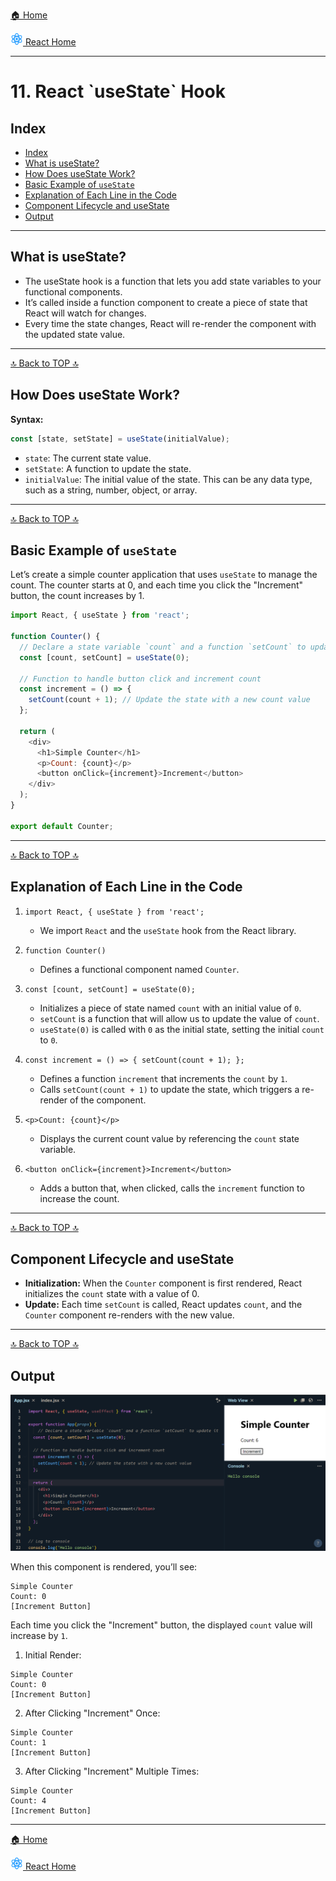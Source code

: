 [🏠 Home](../../../../../README.md)

<a href="../React.js.md">
<img src="../imgs/react-logo.png" height="20px">
React Home
</a>

---

<h1>11. React `useState` Hook</h1>

## Index

- [Index](#index)
- [What is useState?](#what-is-usestate)
- [How Does useState Work?](#how-does-usestate-work)
- [Basic Example of `useState`](#basic-example-of-usestate)
- [Explanation of Each Line in the Code](#explanation-of-each-line-in-the-code)
- [Component Lifecycle and useState](#component-lifecycle-and-usestate)
- [Output](#output)

---

## What is useState?

- The useState hook is a function that lets you add state variables to your functional components.
- It’s called inside a function component to create a piece of state that React will watch for changes.
- Every time the state changes, React will re-render the component with the updated state value.

---

[🔝 Back to TOP 🔝](#index)

## How Does useState Work?

**Syntax:**

```js
const [state, setState] = useState(initialValue);
```

- `state`: The current state value.
- `setState`: A function to update the state.
- `initialValue`: The initial value of the state. This can be any data type, such as a string, number, object, or array.

---

[🔝 Back to TOP 🔝](#index)

## Basic Example of `useState`

Let’s create a simple counter application that uses `useState` to manage the count. The counter starts at 0, and each time you click the "Increment" button, the count increases by 1.

```js
import React, { useState } from 'react';

function Counter() {
  // Declare a state variable `count` and a function `setCount` to update it
  const [count, setCount] = useState(0);

  // Function to handle button click and increment count
  const increment = () => {
    setCount(count + 1); // Update the state with a new count value
  };

  return (
    <div>
      <h1>Simple Counter</h1>
      <p>Count: {count}</p>
      <button onClick={increment}>Increment</button>
    </div>
  );
}

export default Counter;
```

---

[🔝 Back to TOP 🔝](#index)

## Explanation of Each Line in the Code

1. `import React, { useState } from 'react';`

   - We import `React` and the `useState` hook from the React library.

2. `function Counter()`

   - Defines a functional component named `Counter`.  

3. `const [count, setCount] = useState(0);`
   - Initializes a piece of state named `count` with an initial value of `0`.
   - `setCount` is a function that will allow us to update the value of `count`.
   - `useState(0)` is called with `0` as the initial state, setting the initial `count` to `0`.

4. `const increment = () => { setCount(count + 1); };`

   - Defines a function `increment` that increments the `count` by `1`.
   - Calls `setCount(count + 1)` to update the state, which triggers a re-render of the component.

5. `<p>Count: {count}</p>`
   - Displays the current count value by referencing the `count` state variable.

6. `<button onClick={increment}>Increment</button>`
   - Adds a button that, when clicked, calls the `increment` function to increase the count.

---

[🔝 Back to TOP 🔝](#index)

## Component Lifecycle and useState

- **Initialization:** When the `Counter` component is first rendered, React initializes the `count` state with a value of 0.
- **Update:** Each time `setCount` is called, React updates `count`, and the `Counter` component re-renders with the new value.

---

[🔝 Back to TOP 🔝](#index)

## Output

![alt text](../imgs/useState.png)

When this component is rendered, you’ll see:

```
Simple Counter
Count: 0
[Increment Button]
```

Each time you click the "Increment" button, the displayed `count` value will increase by `1`.

1. Initial Render:

```
Simple Counter
Count: 0
[Increment Button]
```

2. After Clicking "Increment" Once:

```
Simple Counter
Count: 1
[Increment Button]
```

3. After Clicking "Increment" Multiple Times:

```
Simple Counter
Count: 4
[Increment Button]
```

---

[🏠 Home](../../../../../README.md)

<a href="../React.js.md">
<img src="../imgs/react-logo.png" height="20px">
React Home
</a>

